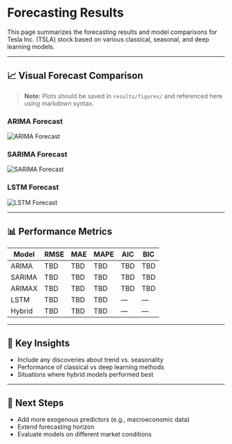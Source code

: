 # Forecasting Results

This page summarizes the forecasting results and model comparisons for Tesla Inc. (TSLA) stock based on various classical, seasonal, and deep learning models.

---

## 📈 Visual Forecast Comparison

> **Note:** Plots should be saved in `results/figures/` and referenced here using markdown syntax.

### ARIMA Forecast
![ARIMA Forecast](../results/figures/arima_forecast.png)

### SARIMA Forecast
![SARIMA Forecast](../results/figures/sarima_forecast.png)

### LSTM Forecast
![LSTM Forecast](../results/figures/lstm_forecast.png)

---

## 📊 Performance Metrics

| Model     | RMSE     | MAE      | MAPE     | AIC     | BIC     |
|-----------|----------|----------|----------|---------|---------|
| ARIMA     | TBD      | TBD      | TBD      | TBD     | TBD     |
| SARIMA    | TBD      | TBD      | TBD      | TBD     | TBD     |
| ARIMAX    | TBD      | TBD      | TBD      | TBD     | TBD     |
| LSTM      | TBD      | TBD      | TBD      | —       | —       |
| Hybrid    | TBD      | TBD      | TBD      | —       | —       |

---

## 📌 Key Insights

- Include any discoveries about trend vs. seasonality
- Performance of classical vs deep learning methods
- Situations where hybrid models performed best

---

## 🔮 Next Steps

- Add more exogenous predictors (e.g., macroeconomic data)
- Extend forecasting horizon
- Evaluate models on different market conditions
